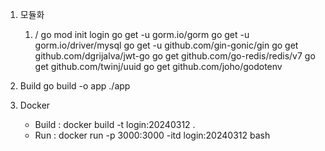 1. 모듈화 
    1) / 
        go mod init login
        go get -u gorm.io/gorm
        go get -u gorm.io/driver/mysql
        go get -u github.com/gin-gonic/gin
        go get github.com/dgrijalva/jwt-go
        go get github.com/go-redis/redis/v7
        go get github.com/twinj/uuid
        go get github.com/joho/godotenv

2. Build
    go build -o app
    ./app 


3. Docker 
    - Build : docker build -t login:20240312 .
    - Run : docker run -p 3000:3000 -itd login:20240312  bash